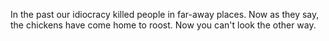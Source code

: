 In the past our idiocracy killed people in far-away places. Now as they say, the chickens have come home to roost. Now you can't look the other way.
